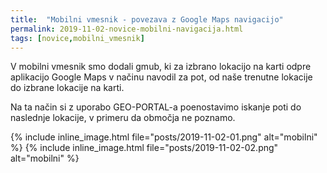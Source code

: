 ```yaml
---
title:  "Mobilni vmesnik - povezava z Google Maps navigacijo"
permalink: 2019-11-02-novice-mobilni-navigacija.html
tags: [novice,mobilni_vmesnik]
---
```


V mobilni vmesnik smo dodali gmub, ki za izbrano lokacijo na karti odpre aplikacijo Google Maps v načinu navodil za pot,
od naše trenutne lokacije do izbrane lokacije na karti.

Na ta način si z uporabo GEO-PORTAL-a poenostavimo iskanje poti do naslednje lokacije, v primeru da območja ne poznamo.

{% include inline_image.html file="posts/2019-11-02-01.png" alt="mobilni" %}
{% include inline_image.html file="posts/2019-11-02-02.png" alt="mobilni" %}
